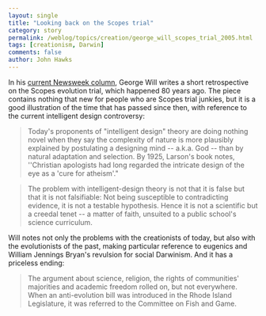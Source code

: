 ```yaml
---
layout: single 
title: "Looking back on the Scopes trial" 
category: story
permalink: /weblog/topics/creation/george_will_scopes_trial_2005.html
tags: [creationism, Darwin] 
comments: false 
author: John Hawks 
---
```



<p>
In his <a href="http://www.msnbc.msn.com/id/8358264/site/newsweek/"> current Newsweek column</a>, George Will writes a short retrospective on the Scopes evolution trial, which happened 80 years ago.  The piece contains nothing that new for people who are Scopes trial junkies, but it is a good illustration of the time that has passed since then, with reference to the current intelligent design controversy: 
</p>

<blockquote>Today's proponents of "intelligent design" theory are doing nothing novel when they say the complexity of nature is more plausibly explained by postulating a designing mind -- a.k.a. God -- than by natural adaptation and selection. By 1925, Larson's book notes, ''Christian apologists had long regarded the intricate design of the eye as a 'cure for atheism'."</blockquote>

<blockquote>The problem with intelligent-design theory is not that it is false but that it is not falsifiable: Not being susceptible to contradicting evidence, it is not a testable hypothesis. Hence it is not a scientific but a creedal tenet -- a matter of faith, unsuited to a public school's science curriculum.</blockquote>
</p>

<p>
Will notes not only the problems with the creationists of today, but also with the evolutionists of the past, making particular reference to eugenics and William Jennings Bryan's revulsion for social Darwinism. And it has a priceless ending: 
</p>

<blockquote>The argument about science, religion, the rights of communities' majorities and academic freedom rolled on, but not everywhere. When an anti-evolution bill was introduced in the Rhode Island Legislature, it was referred to the Committee on Fish and Game.</blockquote>

